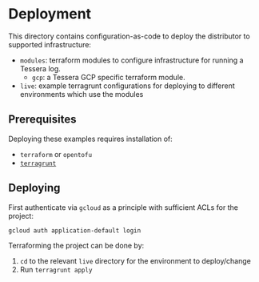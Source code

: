 # Deployment

This directory contains configuration-as-code to deploy the distributor to supported infrastructure:
 - `modules`: terraform modules to configure infrastructure for running a Tessera log.
   + `gcp`: a Tessera GCP specific terraform module.
 - `live`: example terragrunt configurations for deploying to different environments which use the modules

## Prerequisites

Deploying these examples requires installation of:
 - `terraform` or `opentofu`
 - [`terragrunt`](https://terragrunt.gruntwork.io/docs/getting-started/install/)

## Deploying

First authenticate via `gcloud` as a principle with sufficient ACLs for
the project:
```bash
gcloud auth application-default login
```

Terraforming the project can be done by:
 1. `cd` to the relevant `live` directory for the environment to deploy/change
 2. Run `terragrunt apply`

